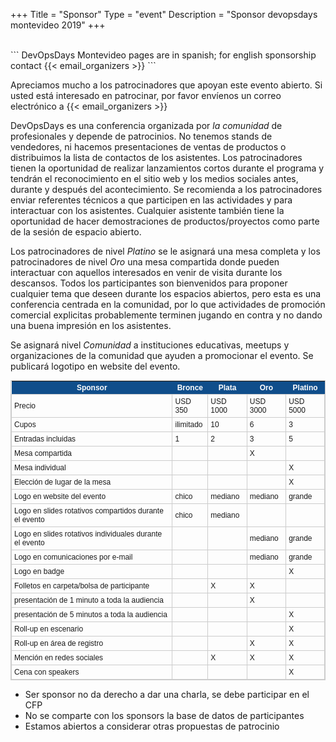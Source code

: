 +++
Title = "Sponsor"
Type = "event"
Description = "Sponsor devopsdays montevideo 2019"
+++

<br>
```
DevOpsDays Montevideo pages are in spanish; for english sponsorship contact {{< email_organizers >}}
```

Apreciamos mucho a los patrocinadores que apoyan este evento abierto. Si usted está interesado en patrocinar, por favor envíenos un correo electrónico a {{< email_organizers >}}

DevOpsDays es una conferencia organizada por _la comunidad_ de profesionales y depende de patrocinios. No tenemos stands de vendedores, ni hacemos presentaciones de ventas de productos o distribuimos la lista de contactos de los asistentes. Los patrocinadores tienen la oportunidad de realizar lanzamientos cortos durante el programa y tendrán el reconocimiento en el sitio web y los medios sociales antes, durante y después del acontecimiento. Se recomienda a los patrocinadores enviar referentes técnicos a que participen en las actividades y para interactuar con los asistentes. Cualquier asistente también tiene la oportunidad de hacer demostraciones de productos/proyectos como parte de la sesión de espacio abierto.

Los patrocinadores de nivel _Platino_ se le asignará una mesa completa y los patrocinadores de nivel _Oro_ una mesa compartida donde pueden interactuar con aquellos interesados en venir de visita durante los descansos. Todos los participantes son bienvenidos para proponer cualquier tema que deseen durante los espacios abiertos, pero esta es una conferencia centrada en la comunidad, por lo que actividades de promoción comercial explicitas probablemente terminen jugando en contra y no dando una buena impresión en los asistentes.

Se asignará nivel _Comunidad_ a instituciones educativas, meetups y organizaciones de la comunidad que ayuden a promocionar el evento. Se publicará logotipo en website del evento.

<style type="text/css">
	table.tableizer-table {
		font-size: 12px;
		border: 1px solid #CCC;
		font-family: Arial, Helvetica, sans-serif;
	}
	.tableizer-table td {
		padding: 4px;
		margin: 1px;
		border: 1px solid #CCC;
	}
	.tableizer-table th {
		background-color: #104E8B;
		color: #FFF;
		font-weight: bold;
	}
</style>
<table class="tableizer-table">
<thead><tr class="tableizer-firstrow"><th>Sponsor</th><th>Bronce</th><th>Plata</th><th>Oro</th><th>Platino</th></tr></thead><tbody>
 <tr><td>Precio</td><td>USD 350</td><td>USD 1000</td><td>USD 3000</td><td>USD 5000</td></tr>
 <tr><td>Cupos</td><td>ilimitado</td><td>10</td><td>6</td><td>3</td></tr>
 <tr><td>Entradas incluidas</td><td>1</td><td>2</td><td>3</td><td>5</td></tr>
 <tr><td>Mesa compartida</td><td>&nbsp;</td><td>&nbsp;</td><td>X</td><td>&nbsp;</td></tr>
 <tr><td>Mesa individual</td><td>&nbsp;</td><td>&nbsp;</td><td>&nbsp;</td><td>X</td></tr>
 <tr><td>Elección de lugar de la mesa</td><td>&nbsp;</td><td>&nbsp;</td><td>&nbsp;</td><td>X</td></tr>
 <tr><td>Logo en website del evento</td><td>chico</td><td>mediano</td><td>mediano</td><td>grande</td></tr>
 <tr><td>Logo en slides rotativos compartidos durante el evento</td><td>chico</td><td>mediano</td><td>&nbsp;</td><td>&nbsp;</td></tr>
 <tr><td>Logo en slides rotativos individuales durante el evento</td><td>&nbsp;</td><td>&nbsp;</td><td>mediano</td><td>grande</td></tr>
 <tr><td>Logo en comunicaciones por e-mail</td><td>&nbsp;</td><td>&nbsp;</td><td>mediano</td><td>grande</td></tr>
 <tr><td>Logo en badge</td><td>&nbsp;</td><td>&nbsp;</td><td>&nbsp;</td><td>X</td></tr>
 <tr><td>Folletos en carpeta/bolsa de participante</td><td>&nbsp;</td><td>X</td><td>X</td><td>&nbsp;</td></tr>
 <tr><td>presentación de 1 minuto a toda la audiencia</td><td>&nbsp;</td><td>&nbsp;</td><td>X</td><td>&nbsp;</td></tr>
 <tr><td>presentación de 5 minutos a toda la audiencia</td><td>&nbsp;</td><td>&nbsp;</td><td>&nbsp;</td><td>X</td></tr>
 <tr><td>Roll-up en escenario</td><td>&nbsp;</td><td>&nbsp;</td><td>&nbsp;</td><td>X</td></tr>
 <tr><td>Roll-up en área de registro</td><td>&nbsp;</td><td>&nbsp;</td><td>X</td><td>X</td></tr>
 <tr><td>Mención en redes sociales</td><td>&nbsp;</td><td>X</td><td>X</td><td>X</td></tr>
 <tr><td>Cena con speakers</td><td>&nbsp;</td><td>&nbsp;</td><td>&nbsp;</td><td>X</td></tr>
</tbody></table>


* Ser sponsor no da derecho a dar una charla, se debe participar en el CFP
* No se comparte con los sponsors la base de datos de participantes
* Estamos abiertos a considerar otras propuestas de patrocinio
